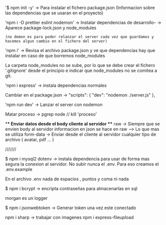 '$ npm init -y' -> Para instalar el fichero package.json (Informacion sobre las dependencias que se usaran en el proyecto)

'npm i -D prettier eslint nodemon' -> Instalar dependencias de desarrollo- -> Aparece package-lock.json y node_modules

    (no demon es para poder relanzar el server cada vez que guardamos y hacemos algun cambio en el fichero del server)

'npm i' -> Revisa el archivo package.json y ve que dependencias hay que instalar en caso de que borremos node_modules

La carpeta node_modules no se sube, por lo que se debe crear el fichero '.gitignore' desde el principio e indicar que node_modules no se comitea a git.

'npm i express' -> instala dependencias normales

Cambiar en el package.json -> "scripts": {
"dev": "nodemon ./server.js"
},

'npm run dev' -> Lanzar el server con nodemon

Matar proceso -> pgrep node // kill 'proceso'

\***\* Enviar datos desde el body cliente al servidor \*\***
raw -> Siempre que se envien body al servidor informacion en json se hace en raw --> Lo que mas se utiliza
form-data -> Enviar desde el cliente al servidor cualquier tipo de archivo ( avatar, pdf ... )

///////

$ npm i mysql2 dotenv -> instala dependencia para usar de forma mas segura la conexion al servidor. No subir nunca el .env. Para eso creamos el .env.example

En el archivo .env nada de espacios , puntos y coma ni nada

$ npm i bcrypt -> encripta contraseñas para almacenarlas en sql

morgan es un logger

$ npm i jsonwebtoken -> Generar token una vez este conectado

npm i sharp -> trabajar con imagenes
npm i express-fileupload
